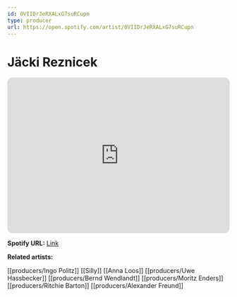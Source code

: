 ```yaml
---
id: 0VIIDrJeRXALxG7suRCupn
type: producer
url: https://open.spotify.com/artist/0VIIDrJeRXALxG7suRCupn
---
```

# Jäcki Reznicek

<iframe style="border-radius:12px" src="https://open.spotify.com/embed/artist/0VIIDrJeRXALxG7suRCupn" width="100%" height="352" frameBorder="0" allowfullscreen="" allow="autoplay; clipboard-write; encrypted-media; fullscreen; picture-in-picture" loading="lazy"></iframe>

**Spotify URL:** [Link](https://open.spotify.com/artist/0VIIDrJeRXALxG7suRCupn)

**Related artists:**

[[producers/Ingo Politz]]
[[Silly]]
[[Anna Loos]]
[[producers/Uwe Hassbecker]]
[[producers/Bernd Wendlandt]]
[[producers/Moritz Enders]]
[[producers/Ritchie Barton]]
[[producers/Alexander Freund]]
